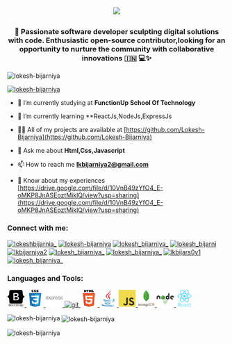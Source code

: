 
<h1 align="center">
    <img src="https://readme-typing-svg.herokuapp.com/?font=Righteous&size=35&center=true&vCenter=true&width=500&height=70&duration=4000&lines=Hi+There!+👋;+I'm+Lokesh+Bijarniya!;" />
</h1>
<h3 align="center">🚀 Passionate software developer sculpting digital solutions with code. Enthusiastic open-source contributor,looking for an opportunity to nurture the community with collaborative innovations 🇮🇳 💻✨</h3>

<p align="left"> <img src="https://komarev.com/ghpvc/?username=lokesh-bijarniya&label=Profile%20views&color=0e75b6&style=flat" alt="lokesh-bijarniya" /> </p>

<p align="left"> <a href="https://github.com/ryo-ma/github-profile-trophy"><img src="https://github-profile-trophy.vercel.app/?username=lokesh-bijarniya" alt="lokesh-bijarniya" /></a> </p>

- 🔭 I’m currently studying at **FunctionUp School Of Technology**

- 🌱 I’m currently learning **ReactJs,NodeJs,ExpressJs
 
- 👨‍💻 All of my projects are available at [https://github.com/Lokesh-Bijarniya](https://github.com/Lokesh-Bijarniya)

- 💬 Ask me about **Html,Css,Javascript**

- 📫 How to reach me **lkbijarniya2@gmail.com**

- 📄 Know about my experiences [https://drive.google.com/file/d/10VnB49zYfO4_E-oMKP8JnASEoztMiklQ/view?usp=sharing](https://drive.google.com/file/d/10VnB49zYfO4_E-oMKP8JnASEoztMiklQ/view?usp=sharing)

<h3 align="left">Connect with me:</h3>
<p align="left">
<a href="https://twitter.com/lokeshbijarnia_" target="blank"><img align="center" src="https://raw.githubusercontent.com/rahuldkjain/github-profile-readme-generator/master/src/images/icons/Social/twitter.svg" alt="lokeshbijarnia_" height="30" width="40" /></a>
<a href="https://linkedin.com/in/lokesh-bijarniya" target="blank"><img align="center" src="https://raw.githubusercontent.com/rahuldkjain/github-profile-readme-generator/master/src/images/icons/Social/linked-in-alt.svg" alt="lokesh-bijarniya" height="30" width="40" /></a>
<a href="https://instagram.com/lokesh_bijarniya_" target="blank"><img align="center" src="https://raw.githubusercontent.com/rahuldkjain/github-profile-readme-generator/master/src/images/icons/Social/instagram.svg" alt="lokesh_bijarniya_" height="30" width="40" /></a>
<a href="https://www.codechef.com/users/lokesh_bijarni" target="blank"><img align="center" src="https://cdn.jsdelivr.net/npm/simple-icons@3.1.0/icons/codechef.svg" alt="lokesh_bijarni" height="30" width="40" /></a>
<a href="https://www.hackerrank.com/lkbijarniya2" target="blank"><img align="center" src="https://raw.githubusercontent.com/rahuldkjain/github-profile-readme-generator/master/src/images/icons/Social/hackerrank.svg" alt="lkbijarniya2" height="30" width="40" /></a>
<a href="https://codeforces.com/profile/lokesh_bijarniya_" target="blank"><img align="center" src="https://raw.githubusercontent.com/rahuldkjain/github-profile-readme-generator/master/src/images/icons/Social/codeforces.svg" alt="lokesh_bijarniya_" height="30" width="40" /></a>
<a href="https://www.leetcode.com/lokesh_bijarniya_" target="blank"><img align="center" src="https://raw.githubusercontent.com/rahuldkjain/github-profile-readme-generator/master/src/images/icons/Social/leet-code.svg" alt="lokesh_bijarniya_" height="30" width="40" /></a>
<a href="https://auth.geeksforgeeks.org/user/lkbijars0y1" target="blank"><img align="center" src="https://raw.githubusercontent.com/rahuldkjain/github-profile-readme-generator/master/src/images/icons/Social/geeks-for-geeks.svg" alt="lkbijars0y1" height="30" width="40" /></a>
<a href="https://discord.gg/lokesh_bijarniya_" target="blank"><img align="center" src="https://raw.githubusercontent.com/rahuldkjain/github-profile-readme-generator/master/src/images/icons/Social/discord.svg" alt="lokesh_bijarniya_" height="30" width="40" /></a>
</p>

<h3 align="left">Languages and Tools:</h3>
<p align="left"> <a href="https://getbootstrap.com" target="_blank" rel="noreferrer"> <img src="https://raw.githubusercontent.com/devicons/devicon/master/icons/bootstrap/bootstrap-plain-wordmark.svg" alt="bootstrap" width="40" height="40"/> </a> <a href="https://www.w3schools.com/css/" target="_blank" rel="noreferrer"> <img src="https://raw.githubusercontent.com/devicons/devicon/master/icons/css3/css3-original-wordmark.svg" alt="css3" width="40" height="40"/> </a> <a href="https://expressjs.com" target="_blank" rel="noreferrer"> <img src="https://raw.githubusercontent.com/devicons/devicon/master/icons/express/express-original-wordmark.svg" alt="express" width="40" height="40"/> </a> <a href="https://git-scm.com/" target="_blank" rel="noreferrer"> <img src="https://www.vectorlogo.zone/logos/git-scm/git-scm-icon.svg" alt="git" width="40" height="40"/> </a> <a href="https://www.w3.org/html/" target="_blank" rel="noreferrer"> <img src="https://raw.githubusercontent.com/devicons/devicon/master/icons/html5/html5-original-wordmark.svg" alt="html5" width="40" height="40"/> </a> <a href="https://www.java.com" target="_blank" rel="noreferrer"> <img src="https://raw.githubusercontent.com/devicons/devicon/master/icons/java/java-original.svg" alt="java" width="40" height="40"/> </a> <a href="https://developer.mozilla.org/en-US/docs/Web/JavaScript" target="_blank" rel="noreferrer"> <img src="https://raw.githubusercontent.com/devicons/devicon/master/icons/javascript/javascript-original.svg" alt="javascript" width="40" height="40"/> </a> <a href="https://www.mongodb.com/" target="_blank" rel="noreferrer"> <img src="https://raw.githubusercontent.com/devicons/devicon/master/icons/mongodb/mongodb-original-wordmark.svg" alt="mongodb" width="40" height="40"/> </a> <a href="https://nodejs.org" target="_blank" rel="noreferrer"> <img src="https://raw.githubusercontent.com/devicons/devicon/master/icons/nodejs/nodejs-original-wordmark.svg" alt="nodejs" width="40" height="40"/> </a> <a href="https://reactjs.org/" target="_blank" rel="noreferrer"> <img src="https://raw.githubusercontent.com/devicons/devicon/master/icons/react/react-original-wordmark.svg" alt="react" width="40" height="40"/> </a> </p>

<p><img align="left" src="https://github-readme-stats.vercel.app/api/top-langs?username=lokesh-bijarniya&show_icons=true&locale=en&layout=compact" alt="lokesh-bijarniya" /></p>

<p>&nbsp;<img align="center" src="https://github-readme-stats.vercel.app/api?username=lokesh-bijarniya&show_icons=true&locale=en" alt="lokesh-bijarniya" /></p>

<p><img align="center" src="https://github-readme-streak-stats.herokuapp.com/?user=lokesh-bijarniya&" alt="lokesh-bijarniya" /></p>


